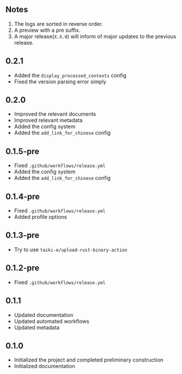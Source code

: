 ## Notes
1. The logs are sorted in reverse order.
2. A preview with a pre suffix.
3. A major release(`X.X.0`) will inform of major updates to the previous release.

## 0.2.1
- Added the `display_processed_contexts` config
- Fixed the version parsing error simply

## 0.2.0
- Improved the relevant documents
- Improved relevant metadata
- Added the config system
- Added the `add_link_for_chinese` config

## 0.1.5-pre
- Fixed `.github/workflows/release.yml`
- Added the config system
- Added the `add_link_for_chinese` config

## 0.1.4-pre
- Fixed `.github/workflows/release.yml`
- Added profile options

## 0.1.3-pre
- Try to use `taiki-e/upload-rust-binary-action`

## 0.1.2-pre
- Fixed `.github/workflows/release.yml`

## 0.1.1
- Updated documentation
- Updated automated workflows
- Updated metadata

## 0.1.0
- Initialized the project and completed preliminary construction
- Initialized documentation
